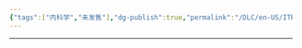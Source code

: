 ```yaml
---
{"tags":["内科学","未发售"],"dg-publish":true,"permalink":"/DLC/en-US/ITP/","dgPassFrontmatter":true}
---
```


---